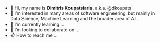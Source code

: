 - 👋 Hi, my name is **Dimitris Koupatsiaris**, a.k.a. @dkoupats
- 👀 I’m interested in many areas of software engineering, but mainly in Data Science, Machine Learning and the broader area of A.I.
- 🌱 I’m currently learning ...
- 💞️ I’m looking to collaborate on ...
- 📫 How to reach me ...

<!---
dkoupats/dkoupats is a ✨ special ✨ repository because its `README.md` (this file) appears on your GitHub profile.
You can click the Preview link to take a look at your changes.
--->
